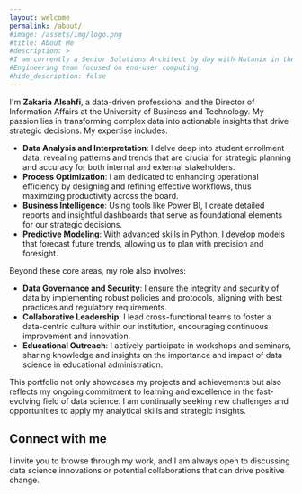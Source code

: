 ```yaml
---
layout: welcome
permalink: /about/
#image: /assets/img/logo.png
#title: About Me
#description: >
#I am currently a Senior Solutions Architect by day with Nutanix in the Solutions
#Engineering team focused on end-user computing.
#hide_description: false
---
```

<!--author-->

I'm **Zakaria Alsahfi**, a data-driven professional and the Director of Information Affairs at the University of Business and Technology. My passion lies in transforming complex data into actionable insights that drive strategic decisions. My expertise includes:

- **Data Analysis and Interpretation**: I delve deep into student enrollment data, revealing patterns and trends that are crucial for strategic planning and accuracy for both internal and external stakeholders.
- **Process Optimization**: I am dedicated to enhancing operational efficiency by designing and refining effective workflows, thus maximizing productivity across the board.
- **Business Intelligence**: Using tools like Power BI, I create detailed reports and insightful dashboards that serve as foundational elements for our strategic decisions.
- **Predictive Modeling**: With advanced skills in Python, I develop models that forecast future trends, allowing us to plan with precision and foresight.

Beyond these core areas, my role also involves:

- **Data Governance and Security**: I ensure the integrity and security of data by implementing robust policies and protocols, aligning with best practices and regulatory requirements.
- **Collaborative Leadership**: I lead cross-functional teams to foster a data-centric culture within our institution, encouraging continuous improvement and innovation.
- **Educational Outreach**: I actively participate in workshops and seminars, sharing knowledge and insights on the importance and impact of data science in educational administration.

This portfolio not only showcases my projects and achievements but also reflects my ongoing commitment to learning and excellence in the fast-evolving field of data science. I am continually seeking new challenges and opportunities to apply my analytical skills and strategic insights.

## Connect with me
I invite you to browse through my work, and I am always open to discussing data science innovations or potential collaborations that can drive positive change.

